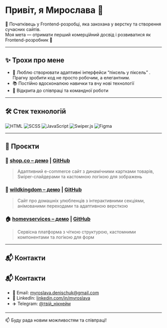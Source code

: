 # Привіт, я Мирослава 👋  

🌱 Початківець у Frontend-розробці, яка закохана у верстку та створення сучасних сайтів.  
Моя мета — отримати перший комерційний досвід і розвиватися як Frontend-розробник 🚀  

---

## ✨ Трохи про мене
- 🎨 Люблю створювати адаптивні інтерфейси “піксель у піксель” . Прагну зробити код не просто робочим, а елегантним. 
- 📚 Постійно вдосконалюю навички та вчу нові технології  
- 🤝 Відкрита до співпраці та командної роботи

---

## 🛠️ Стек технологій

![HTML](https://img.shields.io/badge/-HTML5-E34F26?style=flat&logo=html5&logoColor=white)
![SCSS](https://img.shields.io/badge/-SCSS-CC6699?style=flat&logo=sass&logoColor=white)
![JavaScript](https://img.shields.io/badge/-JavaScript-F7DF1E?style=flat&logo=javascript&logoColor=black)
![Swiper.js](https://img.shields.io/badge/-Swiper.js-6332F6?style=flat&logo=swiper&logoColor=white)
![Figma](https://img.shields.io/badge/-Figma-F24E1E?style=flat&logo=figma&logoColor=white)

---

## 💼 Проєкти

### 🛒 [shop.co – демо](https://shopco-zeta.vercel.app) | [GitHub](https://github.com/Mira-Slava1109/projects/tree/main/shop.co)
> Адаптивний e-commerce сайт з динамічними картками товарів, Swiper-слайдерами та кастомною логікою для зображень

###  🐾 [wildkingdom – демо](https://thewildkingdom.vercel.app) | [GitHub](https://github.com/Mira-Slava1109/projects/tree/main/wildkingdom)
> Сайт про домашніх улюбленців з інтерактивними секціями, анімованими переходами та адаптивною версткою

### 🏠 [homevservices – демо](https://homeservices-sage.vercel.app) | [GitHub](https://github.com/Mira-Slava1109/projects/tree/main/homeservices)
> Сервісна платформа з чіткою структурою, кастомними компонентами та логікою для форм

---

## 📬 Контакти

## 📬 Контакти

- 📧 Email: myroslava.denischuk@gmail.com  
- 💼 LinkedIn: [linkedin.com/in/myroslava](https://www.linkedin.com/in/myroslava-denyschuk-4571b72a1/)  
- ✈️ Telegram: [@твій_нікнейм](https://t.me/@DiMirosya)



---


📫 Буду рада новим можливостям та співпраці!
